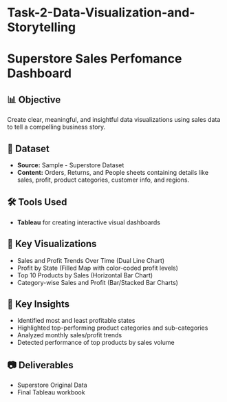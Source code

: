 # Task-2-Data-Visualization-and-Storytelling
# Superstore Sales Perfomance Dashboard

## 📊 Objective
Create clear, meaningful, and insightful data visualizations using sales data to tell a compelling business story.

## 📁 Dataset
- **Source:** Sample - Superstore Dataset
- **Content:** Orders, Returns, and People sheets containing details like sales, profit, product categories, customer info, and regions.

## 🛠 Tools Used
- **Tableau** for creating interactive visual dashboards

## 📌 Key Visualizations
- Sales and Profit Trends Over Time (Dual Line Chart)
- Profit by State (Filled Map with color-coded profit levels)
- Top 10 Products by Sales (Horizontal Bar Chart)
- Category-wise Sales and Profit (Bar/Stacked Bar Charts)

## 🎯 Key Insights
- Identified most and least profitable states
- Highlighted top-performing product categories and sub-categories
- Analyzed monthly sales/profit trends
- Detected performance of top products by sales volume

## 📷 Deliverables
- Superstore Original Data
- Final Tableau workbook 
